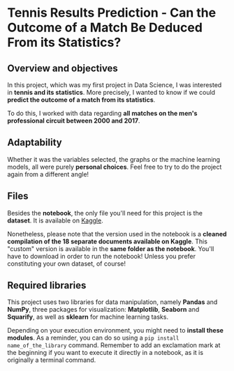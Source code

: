 # Tennis Results Prediction - Can the Outcome of a Match Be Deduced From its Statistics?

## Overview and objectives

In this project, which was my first project in Data Science, I was interested in **tennis and its statistics**. More precisely, I wanted to know if we could **predict the outcome of a match from its statistics**.

To do this, I worked with data regarding **all matches on the men's professional circuit between 2000 and 2017**.

## Adaptability

Whether it was the variables selected, the graphs or the machine learning models, all were purely **personal choices**. Feel free to try to do the project again from a different angle!

## Files

Besides the **notebook**, the only file you'll need for this project is the **dataset**. It is available on [Kaggle](https://www.kaggle.com/gmadevs/atp-matches-dataset).

Nonetheless, please note that the version used in the notebook is a **cleaned compilation of the 18 separate documents available on Kaggle**. This "custom" version is available in the **same folder as the notebook**. You'll have to download in order to run the notebook! Unless you prefer constituting your own dataset, of course!

## Required libraries

This project uses two libraries for data manipulation, namely **Pandas** and **NumPy**, three packages for visualization: **Matplotlib**, **Seaborn** and **Squarify**, as well as **sklearn** for machine learning tasks.

Depending on your execution environment, you might need to **install these modules**. As a reminder, you can do so using a `pip install name_of_the_library` command. Remember to add an exclamation mark at the beginning if you want to execute it directly in a notebook, as it is originally a terminal command.
